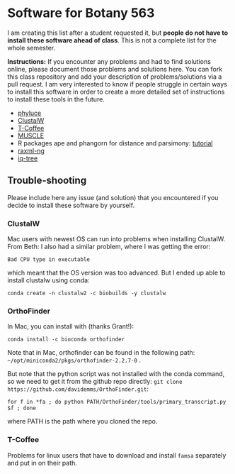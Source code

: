 # Software for Botany 563

I am creating this list after a student requested it, but **people do not have to install these software ahead of class**. 
This is not a complete list for the whole semester.


**Instructions:** If you encounter any problems and had to find solutions online, please document those problems and solutions here. You can fork this class repository and add your description of problems/solutions via a pull request. I am very interested to know if people struggle in certain ways to install this software in order to create a more detailed set of instructions to install these tools in the future.


- [phyluce](https://phyluce.readthedocs.io/en/latest/purpose.html)
- [ClustalW](http://www.clustal.org/clustal2/)
- [T-Coffee](http://www.tcoffee.org/Projects/tcoffee/index.html#DOWNLOAD)
- [MUSCLE](https://www.drive5.com/muscle/downloads.htm)
- R packages ape and phangorn for distance and parsimony: [tutorial](https://adegenet.r-forge.r-project.org/files/MSc-intro-phylo.1.1.pdf)
- [raxml-ng](https://github.com/amkozlov/raxml-ng)
- [iq-tree](http://www.iqtree.org/workshop/molevol2019)



## Trouble-shooting

Please include here any issue (and solution) that you encountered if you decide to install these software by yourself.

### ClustalW

Mac users with newest OS can run into problems when installing ClustalW.
From Beth: I also had a similar problem, where I was getting the error:
```
Bad CPU type in executable
```
which meant that the OS version was too advanced. But I ended up able to install clustalw using conda:
```
conda create -n clustalw2 -c biobuilds -y clustalw
```

### OrthoFinder

In Mac, you can install with (thanks Grant!):
```shell
conda install -c bioconda orthofinder
```

Note that in Mac, orthofinder can be found in the following path: `~/opt/miniconda2/pkgs/orthofinder-2.2.7-0` .

But note that the python script was not installed with the conda command, so we need to get it from the github repo directly: `git clone https://github.com/davidemms/OrthoFinder.git`:
```shell
for f in *fa ; do python PATH/OrthoFinder/tools/primary_transcript.py $f ; done
```
where PATH is the path where you cloned the repo.

### T-Coffee

Problems for linux users that have to download and install `famsa` separately and put in on their path.